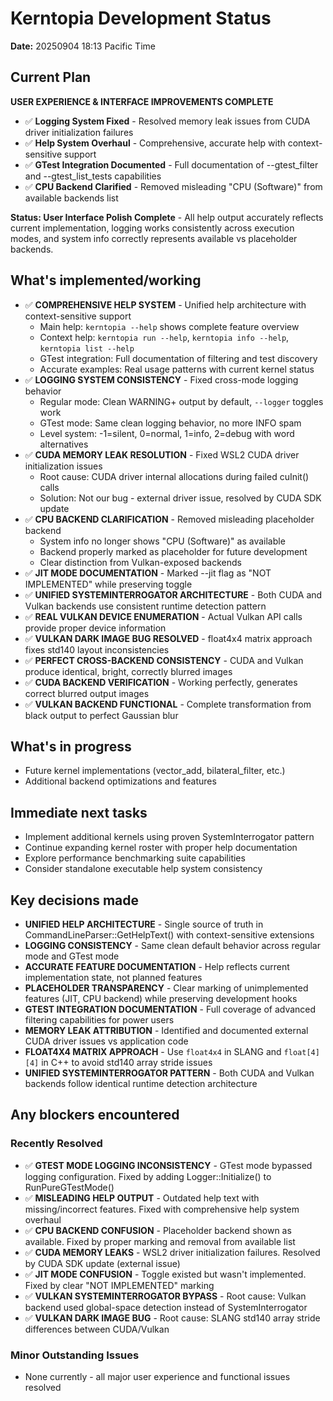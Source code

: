 # Kerntopia Development Status

**Date:** 20250904 18:13 Pacific Time

## Current Plan

**USER EXPERIENCE & INTERFACE IMPROVEMENTS COMPLETE**
- ✅ **Logging System Fixed** - Resolved memory leak issues from CUDA driver initialization failures
- ✅ **Help System Overhaul** - Comprehensive, accurate help with context-sensitive support
- ✅ **GTest Integration Documented** - Full documentation of --gtest_filter and --gtest_list_tests capabilities  
- ✅ **CPU Backend Clarified** - Removed misleading "CPU (Software)" from available backends list

**Status: User Interface Polish Complete** - All help output accurately reflects current implementation, logging works consistently across execution modes, and system info correctly represents available vs placeholder backends.

## What's implemented/working

- ✅ **COMPREHENSIVE HELP SYSTEM** - Unified help architecture with context-sensitive support
  - Main help: `kerntopia --help` shows complete feature overview
  - Context help: `kerntopia run --help`, `kerntopia info --help`, `kerntopia list --help`
  - GTest integration: Full documentation of filtering and test discovery
  - Accurate examples: Real usage patterns with current kernel status
- ✅ **LOGGING SYSTEM CONSISTENCY** - Fixed cross-mode logging behavior  
  - Regular mode: Clean WARNING+ output by default, `--logger` toggles work
  - GTest mode: Same clean logging behavior, no more INFO spam
  - Level system: -1=silent, 0=normal, 1=info, 2=debug with word alternatives
- ✅ **CUDA MEMORY LEAK RESOLUTION** - Fixed WSL2 CUDA driver initialization issues
  - Root cause: CUDA driver internal allocations during failed cuInit() calls
  - Solution: Not our bug - external driver issue, resolved by CUDA SDK update
- ✅ **CPU BACKEND CLARIFICATION** - Removed misleading placeholder backend
  - System info no longer shows "CPU (Software)" as available
  - Backend properly marked as placeholder for future development
  - Clear distinction from Vulkan-exposed backends
- ✅ **JIT MODE DOCUMENTATION** - Marked --jit flag as "NOT IMPLEMENTED" while preserving toggle
- ✅ **UNIFIED SYSTEMINTERROGATOR ARCHITECTURE** - Both CUDA and Vulkan backends use consistent runtime detection pattern
- ✅ **REAL VULKAN DEVICE ENUMERATION** - Actual Vulkan API calls provide proper device information
- ✅ **VULKAN DARK IMAGE BUG RESOLVED** - float4x4 matrix approach fixes std140 layout inconsistencies
- ✅ **PERFECT CROSS-BACKEND CONSISTENCY** - CUDA and Vulkan produce identical, bright, correctly blurred images
- ✅ **CUDA BACKEND VERIFICATION** - Working perfectly, generates correct blurred output images
- ✅ **VULKAN BACKEND FUNCTIONAL** - Complete transformation from black output to perfect Gaussian blur

## What's in progress  

- Future kernel implementations (vector_add, bilateral_filter, etc.)
- Additional backend optimizations and features

## Immediate next tasks

- Implement additional kernels using proven SystemInterrogator pattern
- Continue expanding kernel roster with proper help documentation
- Explore performance benchmarking suite capabilities
- Consider standalone executable help system consistency

## Key decisions made

- **UNIFIED HELP ARCHITECTURE** - Single source of truth in CommandLineParser::GetHelpText() with context-sensitive extensions
- **LOGGING CONSISTENCY** - Same clean default behavior across regular mode and GTest mode
- **ACCURATE FEATURE DOCUMENTATION** - Help reflects current implementation state, not planned features
- **PLACEHOLDER TRANSPARENCY** - Clear marking of unimplemented features (JIT, CPU backend) while preserving development hooks
- **GTEST INTEGRATION DOCUMENTATION** - Full coverage of advanced filtering capabilities for power users
- **MEMORY LEAK ATTRIBUTION** - Identified and documented external CUDA driver issues vs application code
- **FLOAT4X4 MATRIX APPROACH** - Use `float4x4` in SLANG and `float[4][4]` in C++ to avoid std140 array stride issues
- **UNIFIED SYSTEMINTERROGATOR PATTERN** - Both CUDA and Vulkan backends follow identical runtime detection architecture

## Any blockers encountered

### Recently Resolved
- ✅ **GTEST MODE LOGGING INCONSISTENCY** - GTest mode bypassed logging configuration. Fixed by adding Logger::Initialize() to RunPureGTestMode()
- ✅ **MISLEADING HELP OUTPUT** - Outdated help text with missing/incorrect features. Fixed with comprehensive help system overhaul
- ✅ **CPU BACKEND CONFUSION** - Placeholder backend shown as available. Fixed by proper marking and removal from available list
- ✅ **CUDA MEMORY LEAKS** - WSL2 driver initialization failures. Resolved by CUDA SDK update (external issue)
- ✅ **JIT MODE CONFUSION** - Toggle existed but wasn't implemented. Fixed by clear "NOT IMPLEMENTED" marking
- ✅ **VULKAN SYSTEMINTERROGATOR BYPASS** - Root cause: Vulkan backend used global-space detection instead of SystemInterrogator
- ✅ **VULKAN DARK IMAGE BUG** - Root cause: SLANG std140 array stride differences between CUDA/Vulkan

### Minor Outstanding Issues
- None currently - all major user experience and functional issues resolved